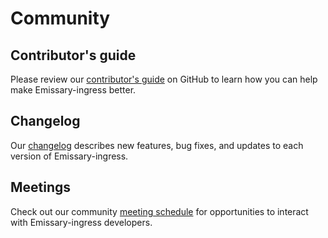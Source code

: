 # Community

## Contributor's guide
Please review our [contributor's guide](https://github.com/emissary-ingress/emissary/blob/master/DEVELOPING.md)
on GitHub to learn how you can help make Emissary-ingress better.

## Changelog
Our [changelog](https://github.com/emissary-ingress/emissary/blob/master/CHANGELOG.md)
describes new features, bug fixes, and updates to each version of Emissary-ingress.

## Meetings
Check out our community [meeting schedule](https://github.com/emissary-ingress/community/blob/main/MEETING_SCHEDULE.md) for opportunities to interact with Emissary-ingress developers.
